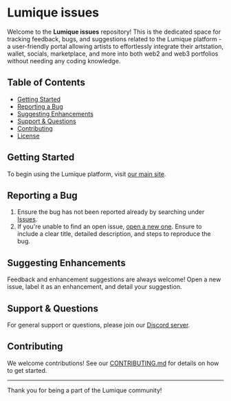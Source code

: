 # Lumique issues

Welcome to the **Lumique issues** repository! This is the dedicated space for tracking feedback, bugs, and suggestions related to the Lumique platform - a user-friendly portal allowing artists to effortlessly integrate their artstation, wallet, socials, marketplace, and more into both web2 and web3 portfolios without needing any coding knowledge.

## Table of Contents

- [Getting Started](#getting-started)
- [Reporting a Bug](#reporting-a-bug)
- [Suggesting Enhancements](#suggesting-enhancements)
- [Support & Questions](#support--questions)
- [Contributing](#contributing)
- [License](#license)

## Getting Started

To begin using the Lumique platform, visit [our main site](https://www.lumique.app).

## Reporting a Bug

1. Ensure the bug has not been reported already by searching under [Issues](https://github.com/Lumique/issues/issues).
2. If you're unable to find an open issue, [open a new one](https://github.com/Lumique/issues/issues/new). Ensure to include a clear title, detailed description, and steps to reproduce the bug.

## Suggesting Enhancements

Feedback and enhancement suggestions are always welcome! Open a new issue, label it as an enhancement, and detail your suggestion.

## Support & Questions

For general support or questions, please join our [Discord server](https://discord.gg/PfepMEPfVb).

## Contributing

We welcome contributions! See our [CONTRIBUTING.md](https://github.com/Lumique/themes/blob/main/CONTRIBUTING.md) for details on how to get started.

---

Thank you for being a part of the Lumique community!
